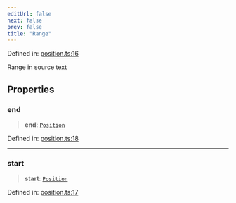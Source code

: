 ```yaml
---
editUrl: false
next: false
prev: false
title: "Range"
---
```


Defined in: [position.ts:16](https://github.com/rcs-agents/rcs-lang/blob/2886a07e868cf92f1e606ce6c904ff7e06f6aeb1/packages/ast/src/position.ts#L16)

Range in source text

## Properties

### end

> **end**: [`Position`](/api/ast/interfaces/position/)

Defined in: [position.ts:18](https://github.com/rcs-agents/rcs-lang/blob/2886a07e868cf92f1e606ce6c904ff7e06f6aeb1/packages/ast/src/position.ts#L18)

***

### start

> **start**: [`Position`](/api/ast/interfaces/position/)

Defined in: [position.ts:17](https://github.com/rcs-agents/rcs-lang/blob/2886a07e868cf92f1e606ce6c904ff7e06f6aeb1/packages/ast/src/position.ts#L17)
